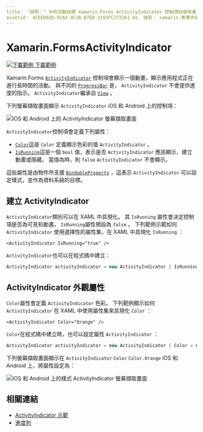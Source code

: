 ```yaml
---
title： "說明：" 中的活動指標 Xamarin.Forms ActivityIndicator 控制項向使用者表示應用程式正在進行長時間的活動，而不會提供進度的指示。 本文說明如何在 XAML 和程式碼中使用 ActivityIndicator。」
assetid： 4CEED02D-5CA3-4C3A-B7ED-3193FC272261 ms. 技術： xamarin-表單作者： profexorgeek ms. author： jusjohns ms. 日期：07/10/2019 否-loc： [ Xamarin.Forms ， Xamarin.Essentials ]
---
```


# <a name="xamarinforms-activityindicator"></a>Xamarin.FormsActivityIndicator
[![下載範例 ](~/media/shared/download.png) 下載範例](https://docs.microsoft.com/samples/xamarin/xamarin-forms-samples/userinterface-activityindicatordemos/)

Xamarin.Forms [`ActivityIndicator`](xref:Xamarin.Forms.ActivityIndicator) 控制項會顯示一個動畫，顯示應用程式正在進行長時間的活動。 與不同的 [`ProgressBar`](xref:Xamarin.Forms.ProgressBar) 是， `ActivityIndicator` 不會提供進度的指示。 `ActivityIndicator`繼承自 [`View`](xref:Xamarin.Forms.View) 。

下列螢幕擷取畫面顯示 `ActivityIndicator` iOS 和 Android 上的控制項：

![IOS 和 Android 上的 ActivityIndicator 螢幕擷取畫面](activityindicator-images/activityindicators-default.png "IOS 和 Android 上的 ActivityIndicator 螢幕擷取畫面")

`ActivityIndicator`控制項會定義下列屬性：

* [`Color`](xref:Xamarin.Forms.ActivityIndicator.Color)這是 `Color` 定義顯示色彩的值 `ActivityIndicator` 。
* [`IsRunning`](xref:Xamarin.Forms.ActivityIndicator.IsRunning)這是一個 `bool` 值，表示是否 `ActivityIndicator` 應該顯示、建立動畫或隱藏。 當值為時，則 `false` `ActivityIndicator` 不會顯示。

這些屬性是由物件所支援 [`BindableProperty`](xref:Xamarin.Forms.BindableProperty) ，這表示 `ActivityIndicator` 可以設定樣式，並作為資料系結的目標。

## <a name="create-an-activityindicator"></a>建立 ActivityIndicator

`ActivityIndicator`類別可以在 XAML 中具現化。 其 `IsRunning` 屬性會決定控制項是否為可見和動畫。 `IsRunning`屬性預設為 `false` 。 下列範例示範如何 `ActivityIndicator` 使用選擇性的屬性集，在 XAML 中具現化 `IsRunning` ：

```xaml
<ActivityIndicator IsRunning="true" />
```

`ActivityIndicator`也可以在程式碼中建立：

```csharp
ActivityIndicator activityIndicator = new ActivityIndicator { IsRunning = true };
```

## <a name="activityindicator-appearance-properties"></a>ActivityIndicator 外觀屬性

`Color`屬性會定義 `ActivityIndicator` 色彩。 下列範例顯示如何 `ActivityIndicator` 在 XAML 中使用屬性集來具現化 `Color` ：

```xaml
<ActivityIndicator Color="Orange" />
```

`Color`在程式碼中建立時，也可以設定屬性 `ActivityIndicator` ：

```csharp
ActivityIndicator activityIndicator = new ActivityIndicator { Color = Color.Orange };
```

下列螢幕擷取畫面顯示在 `ActivityIndicator` `Color` `Color.Orange` iOS 和 Android 上，將屬性設定為：

![IOS 和 Android 上的樣式 ActivityIndicator 螢幕擷取畫面](activityindicator-images/activityindicators-styled.png "IOS 和 Android 上的樣式 ActivityIndicator 螢幕擷取畫面")

## <a name="related-links"></a>相關連結

* [ActivityIndicator 示範](https://docs.microsoft.com/samples/xamarin/xamarin-forms-samples/userinterface-activityindicatordemos/)
* [進度列](~/xamarin-forms/user-interface/progressbar.md)
